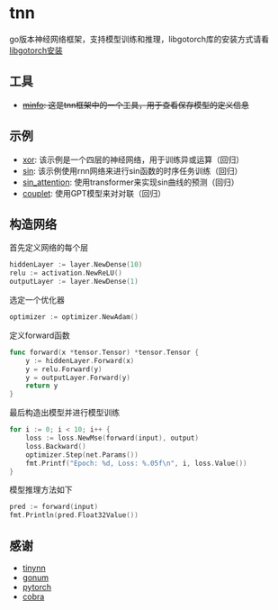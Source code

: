 # tnn

go版本神经网络框架，支持模型训练和推理，libgotorch库的安装方式请看[libgotorch安装](https://github.com/lwch/gotorch#%E5%AE%89%E8%A3%85)

## 工具

- ~~[minfo](cmd/minfo/): 这是tnn框架中的一个工具，用于查看保存模型的定义信息~~

## 示例

- [xor](example/xor/): 该示例是一个四层的神经网络，用于训练异或运算（回归）
- [sin](example/sin/): 该示例使用rnn网络来进行sin函数的时序任务训练（回归）
- [sin_attention](example/sin_attention/): 使用transformer来实现sin曲线的预测（回归）
- [couplet](example/couplet/): 使用GPT模型来对对联（回归）

## 构造网络

首先定义网络的每个层

```go
hiddenLayer := layer.NewDense(10)
relu := activation.NewReLU()
outputLayer := layer.NewDense(1)
```

选定一个优化器

```go
optimizer := optimizer.NewAdam()
```

定义forward函数

```go
func forward(x *tensor.Tensor) *tensor.Tensor {
    y := hiddenLayer.Forward(x)
    y = relu.Forward(y)
    y = outputLayer.Forward(y)
    return y
}
```

最后构造出模型并进行模型训练

```go
for i := 0; i < 10; i++ {
    loss := loss.NewMse(forward(input), output)
    loss.Backward()
    optimizer.Step(net.Params())
    fmt.Printf("Epoch: %d, Loss: %.05f\n", i, loss.Value())
}
```

模型推理方法如下

```go
pred := forward(input)
fmt.Println(pred.Float32Value())
```

## 感谢

- [tinynn](https://github.com/borgwang/tinynn)
- [gonum](https://github.com/gonum/gonum)
- [pytorch](https://pytorch.org)
- [cobra](github.com/spf13/cobra)